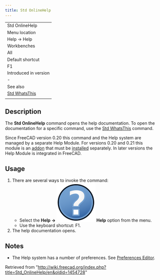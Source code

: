```yaml
---
title: Std OnlineHelp
---
```


|                                                 |
| ----------------------------------------------- |
| Std OnlineHelp                                  |
| Menu location                                   |
| Help → Help                                     |
| Workbenches                                     |
| All                                             |
| Default shortcut                                |
| F1                                              |
| Introduced in version                           |
| -                                               |
| See also                                        |
| [Std WhatsThis](/Std_WhatsThis "Std WhatsThis") |
|                                                 |

## Description

The **Std OnlineHelp** command opens the help documentation. To open the documentation for a specific command, use the [Std WhatsThis](/Std_WhatsThis "Std WhatsThis") command.

Since FreeCAD version 0.20 this command and the Help system are managed by a separate Help Module. For versions 0.20 and 0.21 this module is an [addon](https://github.com/FreeCAD/FreeCAD-Help) that must be [installed](/Std_AddonMgr "Std AddonMgr") separately. In later versions the Help Module is integrated in FreeCAD.

## Usage

1. There are several ways to invoke the command:
   - Select the **Help → ![](/src/assets/images/Std_OnlineHelp.svg) Help** option from the menu.
   - Use the keyboard shortcut: F1.
2. The help documentation opens.

## Notes

- The Help system has a number of preferences. See [Preferences Editor](/Preferences_Editor#Help "Preferences Editor").

Retrieved from "<http://wiki.freecad.org/index.php?title=Std_OnlineHelp/en&oldid=1454728>"
